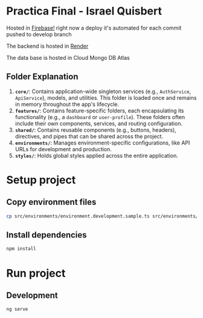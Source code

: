 # Practica Final - Israel Quisbert

Hosted in [Firebase!](https://practica-final--final-fe-460b9.us-central1.hosted.app/) right now a deploy it's automated for each commit pushed to develop branch

The backend is hosted in [Render](https://combi-social-server.onrender.com/api#)

The data base is hosted in Cloud Mongo DB Atlas

## Folder Explanation

1. **`core/`**: Contains application-wide singleton services (e.g., `AuthService`, `ApiService`), models, and utilities. This folder is loaded once and remains in memory throughout the app's lifecycle.
2. **`features/`**: Contains feature-specific folders, each encapsulating its functionality (e.g., a `dashboard` or `user-profile`). These folders often include their own components, services, and routing configuration.
3. **`shared/`**: Contains reusable components (e.g., buttons, headers), directives, and pipes that can be shared across the project.
4. **`environments/`**: Manages environment-specific configurations, like API URLs for development and production.
5. **`styles/`**: Holds global styles applied across the entire application.

# Setup project

## Copy environment files

```bash
cp src/environments/environment.development.sample.ts src/environments/environment.development.ts
```

## Install dependencies

```bash
npm install
```

# Run project

## Development

```bash
ng serve
```